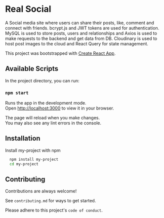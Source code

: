 
# Real Social

A Social media site where users can share their posts, like, comment and connect with friends.
bcrypt.js and JWT tokens are used for authentication.
MySQL is used to store posts, users and relationships and Axios is used to make requests to the backend and get data from DB.
Cloudinary is used to host post images to the cloud and React Query for state management.


This project was bootstrapped with [Create React App](https://github.com/facebook/create-react-app).

## Available Scripts

In the project directory, you can run:

### `npm start`

Runs the app in the development mode.\
Open [http://localhost:3000](http://localhost:3000) to view it in your browser.

The page will reload when you make changes.\
You may also see any lint errors in the console.


## Installation

Install my-project with npm

```bash
  npm install my-project
  cd my-project
```
## Contributing

Contributions are always welcome!

See `contributing.md` for ways to get started.

Please adhere to this project's `code of conduct`.